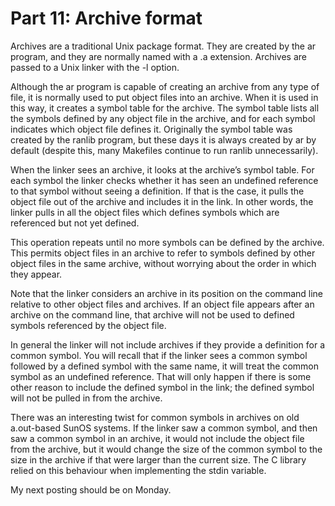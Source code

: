 # Part 11: Archive format

Archives are a traditional Unix package format. They are created by the ar program, and they are normally named with a .a extension. Archives are passed to a Unix linker with the -l option.

Although the ar program is capable of creating an archive from any type of file, it is normally used to put object files into an archive. When it is used in this way, it creates a symbol table for the archive. The symbol table lists all the symbols defined by any object file in the archive, and for each symbol indicates which object file defines it. Originally the symbol table was created by the ranlib program, but these days it is always created by ar by default (despite this, many Makefiles continue to run ranlib unnecessarily).

When the linker sees an archive, it looks at the archive’s symbol table. For each symbol the linker checks whether it has seen an undefined reference to that symbol without seeing a definition. If that is the case, it pulls the object file out of the archive and includes it in the link. In other words, the linker pulls in all the object files which defines symbols which are referenced but not yet defined.

This operation repeats until no more symbols can be defined by the archive. This permits object files in an archive to refer to symbols defined by other object files in the same archive, without worrying about the order in which they appear.

Note that the linker considers an archive in its position on the command line relative to other object files and archives. If an object file appears after an archive on the command line, that archive will not be used to defined symbols referenced by the object file.

In general the linker will not include archives if they provide a definition for a common symbol. You will recall that if the linker sees a common symbol followed by a defined symbol with the same name, it will treat the common symbol as an undefined reference. That will only happen if there is some other reason to include the defined symbol in the link; the defined symbol will not be pulled in from the archive.

There was an interesting twist for common symbols in archives on old a.out-based SunOS systems. If the linker saw a common symbol, and then saw a common symbol in an archive, it would not include the object file from the archive, but it would change the size of the common symbol to the size in the archive if that were larger than the current size. The C library relied on this behaviour when implementing the stdin variable.

My next posting should be on Monday.
